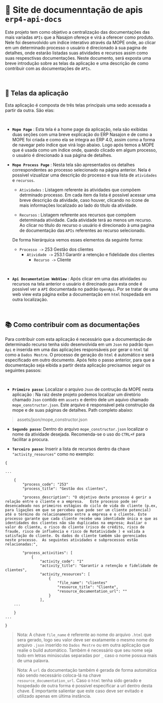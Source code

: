 # 📝 Site de documenntação de apis ``erp4-api-docs``

Este projeto tem como objetivo a centralização das documentações das mais variadas ``APIs`` que a Nasajon ofereçe e virá a oferecer como produto. Nele foi desenvolvido um índice interativo através da MOPE onde, ao clicar em um determinado processo o usuário é direcionado à sua pagina de detalhes, onde estarão listadas suas atividades e recursos assim como suas respesctivas documentações. Neste documento, será exposta uma breve introdução sobre as telas da aplicação e uma descrição de como contribuir com as documentações de ``APIs``.

&nbsp;

## 📲 Telas da aplicação

Esta aplicação é composta de três telas principais uma sedo acessada a partir da outra. São elas:

&nbsp;

- <strong>``Mope Page``</strong> : Esta tela é a home page da aplicação, nela são exibidas duas seções com uma breve explicação do ERP Nasajon e de como a MOPE foi criada e como ela se integra ao ERP 4.0, assim como a forma de navegar pelo índice que virá logo abaixo. Logo após temos  a MOPE que é usada como um índice onde, quando clicado em algum processo, o usuário é direcionado à sua página de detalhes. 


- <strong>``Mope Process Page``</strong> : Nesta tela são apresentados os detalhes correspondentes ao processo selecionado na página anterior. Nela é possível vizualizar uma descrição do processo e sua lista de ``atividades`` e ``recursos``.


    - ``Atividades`` : Listagem referente às atividades que compõem detrminado processo. Em cada item da lista é possível acessar uma breve descrição da atividade, caso houver, clicando no ícone de mais informações localizado ao lado do título da atividade.

    
    - ``Recursos`` : Listagem referente aos recursos que compõem determinada atividade. Cada atividade terá ao menos um recurso. Ao clicar no título do recurso o usuário é direcionado à uma pagina de documentação das ``APIs`` referentes ao recurso selecionado. 

    De forma hierárquica vemos esses elementos da seguinte forma:
        
    - ``Processo ->`` 253 Gestão dos clientes
        - ``Atividade ->`` 253.1 Garantir a retenção e fidelidade dos clientes
            - ``Recurso ->`` Cliente

&nbsp;         

- <strong>``Api Documentation WebView``</strong> : Após clicar em uma das atividades ou recursos na tela anterior o usuário é direcinado para esta onde é possível ver a ``API`` documentada no padrão ```OpenApi```. Por se tratar de uma web view esta página exibe a documentação em ``html`` hospedada em outra localização.

&nbsp;

## 📚 Como contribuir com as documentações

Para contribuir com esta aplicação é necessário que a documentação de determinado recurso tenha sido desenvolvida em um ``Json`` no padrão ``Open Api`` e inserida em uma das aplicações responsáveis por gerar o ``html`` tal como a ``Dados Mestre``. O processo de geração do ``html`` é automático e será especificado em outro documento. Após feito o passo anterior, para que a documentação seja eibida a partir desta aplicação precisamos seguir os seguintes passos:

&nbsp;

- <strong>``Primeiro passo``</strong>: Localizar o arquivo ``Json`` de contrução da MOPE nesta aplicação : Na raiz deste projeto podemos localizar um diretório chamado ``Json`` contido em ``assets`` e dentro dele um aquivo chamado ``mope_constructor.json``. Este arquivo é responsável pela construção da mope e de suas páginas de detalhes. Path completo abaixo:

> assets/json/mope_constructor.json

- <strong>``Segundo passo``</strong>: Dentro do arquivo ``mope_constructor.json`` localizar o nome da atividade desejada. Recomenda-se o uso do ``CTRL+F`` para facilitar a procura.

- <strong>``Terceiro passo``</strong>: Inserir a lista de recursos dentro da chave ``"activity_resources"`` como no exemplo: 

```
{

...

    {
        "process_code": "253"
        "process_title": "Gestão dos clientes",
     
        "process_description": "O objetivo deste processo é gerir a relação entre o cliente e a empresa.   Este processo pode ser desencadeado nos primeiros estágios do ciclo de vida do cliente (p.ex, para ligações em que se percebeu que pode ser um cliente potencial) até o término do relacionamento entre a empresa e o cliente. Este processo garante que cada cliente recebe uma identidade única e que as identidades dos clientes não são duplicadas na empresa; Avaliar o valor do cliente, o risco do cliente (risco de crédito, risco de fraude, risco de influência e risco de Rotatividade ) e valida a satisfação do cliente. Os dados do cliente também são gerenciados neste processo.  As seguintes atividades e subprocessos estão relacionadas:",
                     
        "process_activities": [
            {
                "activity_code": "1"
                "activity_title": "Garantir a retenção e fidelidade de clientes",
                "activity_resources": [
                    {   
                        "file_name": "clientes"
                        "resource_title": "Cliente",
                        "resource_documentation_url": ""
                    }
                ],
    ...
    
    }
...

}
```
>Nota: A chave ``file_name`` é referente ao nome do arquivo ``.html`` que sera gerado, logo seu valor deve ser exatamente o mesmo nome do arquivo ``.json`` inserido no ``Dados Mestre`` ou em outra aplicação que realie o build automático. Também é necessário que seu nome seja todo em letras minúsculas separadas por ``_`` caso o nome possua mais de uma palavra.

>Nota: A ``url`` da documentação também é gerada de forma automática não sendo necessário coloca-lá na chave ``resource_documentation_url``. Caso o ``html`` tenha sido gerado e hospedado de outra forma é possível especificar a url dentro desta chave. É importante salientar que este caso deve ser evitado e utilizado apenas em última instância.
